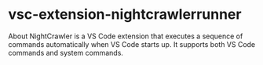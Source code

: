 # vsc-extension-nightcrawlerrunner
About NightCrawler is a VS Code extension that executes a sequence of commands automatically when VS Code starts up. It supports both VS Code commands and system commands.
